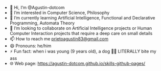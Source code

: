 - 👋 Hi, I’m @Agustin-dotcom
- 👀 I’m interested in Computer Science, Philosophy
- 🌱 I’m currently learning Artificial Intelligence, Functional and Declarative Programming, Automata Theory
- 💞️ I’m looking to collaborate on Artificial Intelligence projects or Human Computer Interaction projects that require a deep care on small details
- 📫 How to reach me prietoagustin83@gmail.com
- 😄 Pronouns: he/him
- ⚡ Fun fact: when i was young (9 years old), a dog 🐕‍🦺 LITERALLY bite my ass
- 🌐 Web page: https://agustin-dotcom.github.io/skills-github-pages/

<!---
Agustin-dotcom/Agustin-dotcom is a ✨ special ✨ repository because its `README.md` (this file) appears on your GitHub profile.
You can click the Preview link to take a look at your changes.
--->
